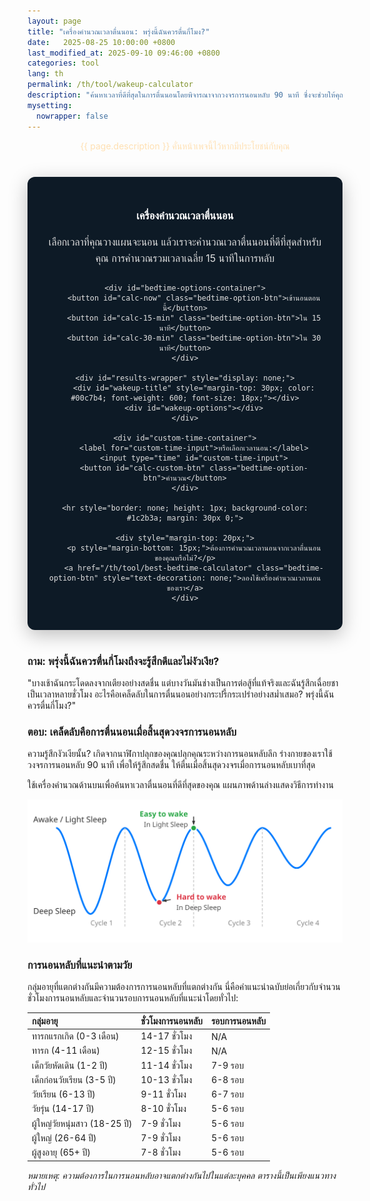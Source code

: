 ```yaml
---
layout: page
title: "เครื่องคำนวณเวลาตื่นนอน: พรุ่งนี้ฉันควรตื่นกี่โมง?"
date:   2025-08-25 10:00:00 +0800
last_modified_at: 2025-09-10 09:46:00 +0800
categories: tool
lang: th
permalink: /th/tool/wakeup-calculator
description: "ค้นหาเวลาที่ดีที่สุดในการตื่นนอนโดยพิจารณาจากวงจรการนอนหลับ 90 นาที ซึ่งจะช่วยให้คุณตื่นขึ้นมาอย่างสดชื่นและกระปรี้กระเปร่า"
mysetting:
  nowrapper: false
---
```


<p style="text-align:center;color:#FFE0B2">{{ page.description }} คั่นหน้าเพจนี้ไว้หากมีประโยชน์กับคุณ</p>


<style>
    #sleep-calculator-container {
        font-family: -apple-system, BlinkMacSystemFont, "Segoe UI", Roboto, Helvetica, Arial, sans-serif;
        max-width: 500px;
        margin: 40px auto;
        padding: 30px;
        border-radius: 12px;
        box-shadow: 0 8px 30px rgba(0,0,0,0.25);
        background: #0d1a26;
        color: #e0e0e0;
        text-align: center;
    }
    #sleep-calculator-container h3 {
        color: #ffffff;
        font-weight: 600;
        margin-bottom: 20px;
    }
    #sleep-calculator-container p {
        color: #e0e0e0;
        font-size: 16px;
        line-height: 1.6;
        margin-bottom: 25px;
    }
    #bedtime-options-container {
        display: flex;
        flex-wrap: wrap;
        justify-content: center;
        gap: 10px;
        margin-bottom: 20px;
    }
    .bedtime-option-btn {
        background-color: #1c2b3a;
        color: #00c7b4;
        border: 1px solid #00c7b4;
        padding: 10px 15px;
        border-radius: 20px;
        font-size: 14px;
        font-weight: 600;
        cursor: pointer;
        transition: all 0.2s;
    }
    .bedtime-option-btn:hover, .bedtime-option-btn.active {
        background-color: #00c7b4;
        color: #0d1a26;
    }
    #custom-time-container {
        margin-top: 20px;
        display: flex;
        justify-content: center;
        align-items: center;
        gap: 10px;
        flex-wrap: wrap;
    }
    #custom-time-input {
        background-color: #e0e0e0; /* Light background */
        color: #0d1a26; /* Dark text */
        border: 1px solid #00c7b4;
        padding: 8px;
        border-radius: 8px;
    }
    #wakeup-options {
        display: flex;
        flex-wrap: wrap;
        justify-content: center;
        gap: 12px;
        margin-top: 20px;
    }
    .bedtime {
        background-color: #00c7b4;
        color: #0d1a26;
        padding: 6px 12px;
        border-radius: 14px;
        font-size: 14px;
        font-weight: 600;
        display: flex;
        flex-direction: column;
        align-items: center;
        min-width: 100px;
    }
    .duration-annotation {
        font-size: 12px;
        color: #1c2b3a;
        margin-top: 2px;
        font-weight: 500;
    }
</style>

<div id="sleep-calculator-container">
    <h3>เครื่องคำนวณเวลาตื่นนอน</h3>
    <p>เลือกเวลาที่คุณวางแผนจะนอน แล้วเราจะคำนวณเวลาตื่นนอนที่ดีที่สุดสำหรับคุณ การคำนวณรวมเวลาเฉลี่ย 15 นาทีในการหลับ</p>
    
    <div id="bedtime-options-container">
        <button id="calc-now" class="bedtime-option-btn">เข้านอนตอนนี้</button>
        <button id="calc-15-min" class="bedtime-option-btn">ใน 15 นาที</button>
        <button id="calc-30-min" class="bedtime-option-btn">ใน 30 นาที</button>
    </div>

    <div id="results-wrapper" style="display: none;">
        <div id="wakeup-title" style="margin-top: 30px; color: #00c7b4; font-weight: 600; font-size: 18px;"></div>
        <div id="wakeup-options"></div>
    </div>

    <div id="custom-time-container">
        <label for="custom-time-input">หรือเลือกเวลานอน:</label>
        <input type="time" id="custom-time-input">
        <button id="calc-custom-btn" class="bedtime-option-btn">คำนวณ</button>
    </div>

    <hr style="border: none; height: 1px; background-color: #1c2b3a; margin: 30px 0;">

    <div style="margin-top: 20px;">
        <p style="margin-bottom: 15px;">ต้องการคำนวณเวลานอนจากเวลาตื่นนอนของคุณหรือไม่?</p>
        <a href="/th/tool/best-bedtime-calculator" class="bedtime-option-btn" style="text-decoration: none;">ลองใช้เครื่องคำนวณเวลานอนของเรา</a>
    </div>

</div>

<script>
    document.addEventListener('DOMContentLoaded', function() {
        const wakeupOptionsContainer = document.getElementById('wakeup-options');
        const wakeupTitle = document.getElementById('wakeup-title');
        const resultsWrapper = document.getElementById('results-wrapper');
        const calcNowBtn = document.getElementById('calc-now');
        const calc15MinBtn = document.getElementById('calc-15-min');
        const calc30MinBtn = document.getElementById('calc-30-min');
        const customTimeInput = document.getElementById('custom-time-input');
        const calcCustomBtn = document.getElementById('calc-custom-btn');
        const presetOptionBtns = document.querySelectorAll('#bedtime-options-container .bedtime-option-btn');

        function setDefaultTime() {
            const now = new Date();
            const futureTime = new Date(now.getTime() + 45 * 60 * 1000);
            const hours = String(futureTime.getHours()).padStart(2, '0');
            const minutes = String(futureTime.getMinutes()).padStart(2, '0');
            customTimeInput.value = `${hours}:${minutes}`;
        }

        function formatTime(date) {
            let hours = date.getHours();
            let minutes = date.getMinutes();
            const ampm = hours >= 12 ? 'PM' : 'AM';
            hours = hours % 12;
            hours = hours ? hours : 12; // ชั่วโมง '0' ควรเป็น '12'
            minutes = minutes < 10 ? '0' + minutes : minutes;
            return hours + ':' + minutes + ' ' + ampm;
        }

        function calculateAndShowWakeUpTimes(startTime, startTimeString) {
            if (!wakeupOptionsContainer || !wakeupTitle || !resultsWrapper) return;

            resultsWrapper.style.display = 'block';
            wakeupTitle.textContent = `ถ้านอน ${startTimeString} ให้ตื่นนอนเวลา:`

            // Add 15 minutes to account for the time it takes to fall asleep.
            const sleepTime = new Date(startTime.getTime() + 15 * 60 * 1000);

            const wakeUpTimes = [];
            const sleepCycleMinutes = 90;
            const numberOfCycles = 6;

            for (let i = 1; i <= numberOfCycles; i++) {
                let wakeUpTime = new Date(sleepTime.getTime() + i * sleepCycleMinutes * 60 * 1000);
                
                const durationHours = Math.floor((i * sleepCycleMinutes) / 60);
                const durationMinutes = (i * sleepCycleMinutes) % 60;
                let durationText = `${durationHours}ชม.`;
                if (durationMinutes > 0) {
                    durationText += ` ${durationMinutes}น.`;
                }

                wakeUpTimes.push({time: wakeUpTime, duration: durationText});
            }

            wakeupOptionsContainer.innerHTML = '';
            
            // Show the best times first (longer sleep)
            wakeUpTimes.reverse().forEach(wt => {
                const wakeupElement = document.createElement('div');
                wakeupElement.className = 'bedtime'; // Reuse style
                
                const timeSpan = document.createElement('span');
                timeSpan.textContent = formatTime(wt.time);
                
                const durationSpan = document.createElement('span');
                durationSpan.className = 'duration-annotation';
                durationSpan.textContent = `(${wt.duration} นอน)`;

                wakeupElement.appendChild(timeSpan);
                wakeupElement.appendChild(durationSpan);
                wakeupOptionsContainer.appendChild(wakeupElement);
            });
        }

        function setActiveButton(activeBtn) {
            presetOptionBtns.forEach(btn => btn.classList.remove('active'));
            if (activeBtn) {
                activeBtn.classList.add('active');
            }
        }

        calcNowBtn.addEventListener('click', () => {
            setActiveButton(calcNowBtn);
            calculateAndShowWakeUpTimes(new Date(), 'ตอนนี้');
        });

        calc15MinBtn.addEventListener('click', () => {
            setActiveButton(calc15MinBtn);
            const startTime = new Date(new Date().getTime() + 15 * 60 * 1000);
            calculateAndShowWakeUpTimes(startTime, 'ใน 15 นาที');
        });

        calc30MinBtn.addEventListener('click', () => {
            setActiveButton(calc30MinBtn);
            const startTime = new Date(new Date().getTime() + 30 * 60 * 1000);
            calculateAndShowWakeUpTimes(startTime, 'ใน 30 นาที');
        });

        calcCustomBtn.addEventListener('click', () => {
            setActiveButton(null); // No preset button is active
            const timeValue = customTimeInput.value;
            if (!timeValue) {
                // Maybe provide feedback to the user
                if (resultsWrapper) resultsWrapper.style.display = 'none';
                wakeupTitle.textContent = 'กรุณาเลือกเวลาก่อน';
                wakeupOptionsContainer.innerHTML = '';
                return;
            }

            const [hours, minutes] = timeValue.split(':');
            const now = new Date();
            const startTime = new Date(now.getFullYear(), now.getMonth(), now.getDate(), hours, minutes);

            // If the selected time is earlier than now, assume it's for the next day
            if (startTime < now) {
                startTime.setDate(startTime.getDate() + 1);
            }
            
            calculateAndShowWakeUpTimes(startTime, `เวลา ${formatTime(startTime)}`);
        });
        
        // Set default time for the custom input
        setDefaultTime();
    });
</script>

### ถาม: พรุ่งนี้ฉันควรตื่นกี่โมงถึงจะรู้สึกดีและไม่งัวเงีย?

"บางเช้าฉันกระโดดลงจากเตียงอย่างสดชื่น แต่บางวันมันช่างเป็นการต่อสู้ที่แท้จริงและฉันรู้สึกเฉื่อยชาเป็นเวลาหลายชั่วโมง อะไรคือเคล็ดลับในการตื่นนอนอย่างกระปรี้กระเปร่าอย่างสม่ำเสมอ? พรุ่งนี้ฉันควรตื่นกี่โมง?"

### ตอบ: เคล็ดลับคือการตื่นนอนเมื่อสิ้นสุดวงจรการนอนหลับ

ความรู้สึกงัวเงียนั้น? เกิดจากนาฬิกาปลุกของคุณปลุกคุณระหว่างการนอนหลับลึก ร่างกายของเราใช้วงจรการนอนหลับ 90 นาที เพื่อให้รู้สึกสดชื่น ให้ตื่นเมื่อสิ้นสุดวงจรเมื่อการนอนหลับเบาที่สุด

ใช้เครื่องคำนวณด้านบนเพื่อค้นหาเวลาตื่นนอนที่ดีที่สุดของคุณ แผนภาพด้านล่างแสดงวิธีการทำงาน

<p style="text-align:center;">
  <img src="/assets/img/sleep_cycle_explanation.svg" alt="แผนภาพที่แสดงว่าเวลาที่ดีที่สุดในการตื่นคือเมื่อสิ้นสุดวงจรการนอนหลับ 90 นาที เพื่อหลีกเลี่ยงความง่วงซึมที่มาจากการตื่นระหว่างช่วงหลับลึก" style="max-width: 100%;"/>
</p>

### การนอนหลับที่แนะนำตามวัย

กลุ่มอายุที่แตกต่างกันมีความต้องการการนอนหลับที่แตกต่างกัน นี่คือคำแนะนำฉบับย่อเกี่ยวกับจำนวนชั่วโมงการนอนหลับและจำนวนรอบการนอนหลับที่แนะนำโดยทั่วไป:

| กลุ่มอายุ | ชั่วโมงการนอนหลับ | รอบการนอนหลับ |
| :--- | :--- | :--- |
| ทารกแรกเกิด (0-3 เดือน) | 14-17 ชั่วโมง | N/A |
| ทารก (4-11 เดือน) | 12-15 ชั่วโมง | N/A |
| เด็กวัยหัดเดิน (1-2 ปี) | 11-14 ชั่วโมง | 7-9 รอบ |
| เด็กก่อนวัยเรียน (3-5 ปี) | 10-13 ชั่วโมง | 6-8 รอบ |
| วัยเรียน (6-13 ปี) | 9-11 ชั่วโมง | 6-7 รอบ |
| วัยรุ่น (14-17 ปี) | 8-10 ชั่วโมง | 5-6 รอบ |
| ผู้ใหญ่วัยหนุ่มสาว (18-25 ปี) | 7-9 ชั่วโมง | 5-6 รอบ |
| ผู้ใหญ่ (26-64 ปี) | 7-9 ชั่วโมง | 5-6 รอบ |
| ผู้สูงอายุ (65+ ปี) | 7-8 ชั่วโมง | 5-6 รอบ |

*หมายเหตุ: ความต้องการในการนอนหลับอาจแตกต่างกันไปในแต่ละบุคคล ตารางนี้เป็นเพียงแนวทางทั่วไป*